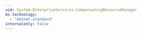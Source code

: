 ```yaml
---
uid: System.EnterpriseServices.CompensatingResourceManager
ms.technology: 
  - "dotnet-standard"
internalonly: False
---
```

